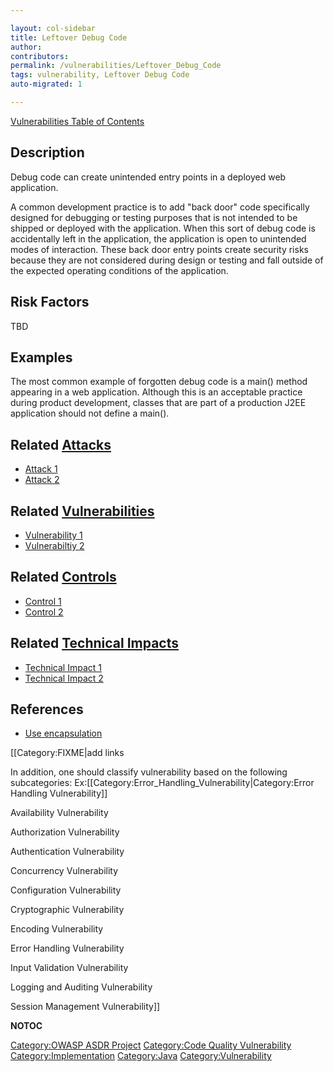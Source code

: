 ```yaml
---

layout: col-sidebar
title: Leftover Debug Code
author: 
contributors: 
permalink: /vulnerabilities/Leftover_Debug_Code
tags: vulnerability, Leftover Debug Code
auto-migrated: 1

---
```


[Vulnerabilities Table of Contents](ASDR_TOC_Vulnerabilities "wikilink")

## Description

Debug code can create unintended entry points in a deployed web
application.

A common development practice is to add "back door" code specifically
designed for debugging or testing purposes that is not intended to be
shipped or deployed with the application. When this sort of debug code
is accidentally left in the application, the application is open to
unintended modes of interaction. These back door entry points create
security risks because they are not considered during design or testing
and fall outside of the expected operating conditions of the
application.

## Risk Factors

TBD

## Examples

The most common example of forgotten debug code is a main() method
appearing in a web application. Although this is an acceptable practice
during product development, classes that are part of a production J2EE
application should not define a main().

## Related [Attacks](Attacks "wikilink")

  - [Attack 1](Attack_1 "wikilink")
  - [Attack 2](Attack_2 "wikilink")

## Related [Vulnerabilities](Vulnerabilities "wikilink")

  - [Vulnerability 1](Vulnerability_1 "wikilink")
  - [Vulnerabiltiy 2](Vulnerabiltiy_2 "wikilink")

## Related [Controls](Controls "wikilink")

  - [Control 1](Control_1 "wikilink")
  - [Control 2](Control_2 "wikilink")

## Related [Technical Impacts](Technical_Impacts "wikilink")

  - [Technical Impact 1](Technical_Impact_1 "wikilink")
  - [Technical Impact 2](Technical_Impact_2 "wikilink")

## References

  - [Use encapsulation](Use_encapsulation "wikilink")

\[\[Category:FIXME|add links

In addition, one should classify vulnerability based on the following
subcategories:
Ex:\[\[Category:Error_Handling_Vulnerability|Category:Error Handling
Vulnerability\]\]

Availability Vulnerability

Authorization Vulnerability

Authentication Vulnerability

Concurrency Vulnerability

Configuration Vulnerability

Cryptographic Vulnerability

Encoding Vulnerability

Error Handling Vulnerability

Input Validation Vulnerability

Logging and Auditing Vulnerability

Session Management Vulnerability\]\]

__NOTOC__

[Category:OWASP ASDR Project](Category:OWASP_ASDR_Project "wikilink")
[Category:Code Quality
Vulnerability](Category:Code_Quality_Vulnerability "wikilink")
[Category:Implementation](Category:Implementation "wikilink")
[Category:Java](Category:Java "wikilink")
[Category:Vulnerability](Category:Vulnerability "wikilink")